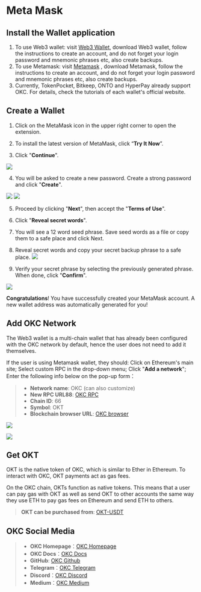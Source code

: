 # Meta Mask

## Install the Wallet application

1. To use Web3 wallet: visit [Web3 Wallet](https://www.okx.com/cn/web3), download Web3 wallet, follow the instructions to create an account, and do not forget your login password and mnemonic phrases etc, also create backups. 
2. To use Metamask: visit [Metamask](https://metamask.io/) , download Metamask, follow the instructions to create an account, and do not forget your login password and mnemonic phrases etc, also create backups.
3. Currently, TokenPocket, Bitkeep, ONTO and HyperPay already support OKC. For details, check the tutorials of each wallet's official website.

## Create a Wallet 

1. Click on the MetaMask icon in the upper right corner to open the extension.

2. To install the latest version of MetaMask, click “**Try It Now**”.

3. Click "**Continue**".

![](./img/3.gif)


4. You will be asked to create a new password. Create a strong password and click "**Create**".

![](./img/4.png)
![](./img/4.2.png)


5. Proceed by clicking "**Next**",  then accept the "**Terms of Use**".


6. Click "**Reveal secret words**".


7. You will see a 12 word seed phrase. Save seed words as a file or copy them to a safe place and click Next.


8. Reveal secret words and copy your secret backup phrase to a safe place.
![](./img/8.png)


9. Verify your secret phrase by selecting the previously generated phrase. When done, click "**Confirm**".


![](./img/9.gif)


**Congratulations**! You have successfully created your MetaMask account. A new wallet address was automatically generated for you!

## Add OKC Network

The Web3 wallet is a multi-chain wallet that has already been configured with the OKC network by default, hence the user does not need to add it themselves.

If the user is using Metamask wallet, they should: Click on Ethereum's main site; Select custom RPC in the drop-down menu; Click "**Add a network**"; Enter the following info below on the pop-up form：


> - **Network name**: OKC (can also customize)
> - **New RPC URL88**: [OKC RPC](https://exchainrpc.okex.org) 
> - **Chain ID**: 66
> - **Symbol**: OKT
> - **Blockchain browser URL**: [OKC browser](https://www.oklink.com/okc)



![](./img/1.png)


![](./img/2.png)

## Get OKT

OKT is the native token of OKC, which is similar to Ether in Ethereum. To interact with OKC, OKT payments act as gas fees.


On the OKC chain, OKTs function as native tokens. This means that a user can pay gas with OKT as well as send OKT to other accounts the same way they use ETH to pay gas fees on Ethereum and send ETH to others.

> **OKT can be purchased from**: [OKT-USDT](https://www.okx.com/cn/trade-spot/okt-usdt)

## OKC Social Media

>- **OKC Homepage**：[OKC Homepage](https://www.okx.com/okc)
>- **OKC Docs**：[OKC Docs](https://exchainrpc.okex.org/docs/en/#overview)
>- **GitHub**: [OKC Github](https://github.com/okx/exchain)
>- **Telegram**：[OKC Telegram](https://t.me/OKCNetwork)
>- **Discord**：[OKC Discord](https://discord.com/invite/2rynEUqJxP)
>- **Medium**：[OKC Medium](https://medium.com/okc-okx-chain)
